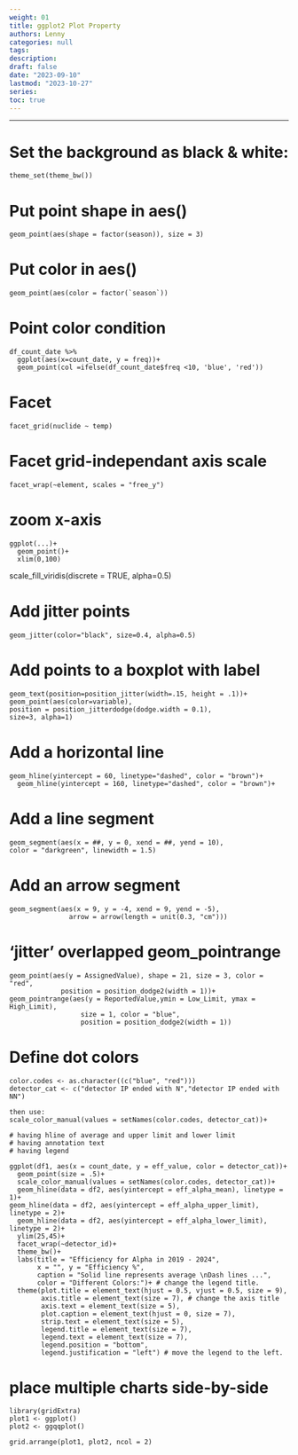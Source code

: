 ```yaml
---
weight: 01
title: ggplot2 Plot Property
authors: Lenny
categories: null
tags: 
description: 
draft: false
date: "2023-09-10"
lastmod: "2023-10-27"
series:
toc: true
---
```



<!--more-->
---

# Set the background as black & white:  
```
theme_set(theme_bw())
```


# Put point shape in aes()

```
geom_point(aes(shape = factor(season)), size = 3) 
```


# Put color in aes()
```
geom_point(aes(color = factor(`season`))
```

# Point color condition
```
df_count_date %>%
  ggplot(aes(x=count_date, y = freq))+
  geom_point(col =ifelse(df_count_date$freq <10, 'blue', 'red'))

```


# Facet
 
```
facet_grid(nuclide ~ temp)
```

# Facet grid-independant axis scale

```
facet_wrap(~element, scales = "free_y")
```

# zoom x-axis

```
ggplot(...)+
  geom_point()+
  xlim(0,100)
```

scale_fill_viridis(discrete = TRUE, alpha=0.5)


# Add jitter points

```
geom_jitter(color="black", size=0.4, alpha=0.5)
```


# Add points to a boxplot with label

```
geom_text(position=position_jitter(width=.15, height = .1))+
geom_point(aes(color=variable), 
position = position_jitterdodge(dodge.width = 0.1),
size=3, alpha=1)
```


# Add a horizontal line
```
geom_hline(yintercept = 60, linetype="dashed", color = "brown")+
  geom_hline(yintercept = 160, linetype="dashed", color = "brown")+
```


# Add a line segment
```
geom_segment(aes(x = ##, y = 0, xend = ##, yend = 10), 
color = "darkgreen", linewidth = 1.5)
```


# Add an arrow segment
```
geom_segment(aes(x = 9, y = -4, xend = 9, yend = -5), 
               arrow = arrow(length = unit(0.3, "cm")))
```


#  ‘jitter’ overlapped geom_pointrange
```
geom_point(aes(y = AssignedValue), shape = 21, size = 3, color = "red",
             position = position_dodge2(width = 1))+
geom_pointrange(aes(y = ReportedValue,ymin = Low_Limit, ymax = High_Limit), 
                  size = 1, color = "blue",
                  position = position_dodge2(width = 1))
```


# Define dot colors

```
color.codes <- as.character((c("blue", "red")))
detector_cat <- c("detector IP ended with N","detector IP ended with NN")

then use:
scale_color_manual(values = setNames(color.codes, detector_cat))+

# having hline of average and upper limit and lower limit
# having annotation text
# having legend

ggplot(df1, aes(x = count_date, y = eff_value, color = detector_cat))+
  geom_point(size = .5)+
  scale_color_manual(values = setNames(color.codes, detector_cat))+
  geom_hline(data = df2, aes(yintercept = eff_alpha_mean), linetype = 1)+
geom_hline(data = df2, aes(yintercept = eff_alpha_upper_limit), linetype = 2)+
  geom_hline(data = df2, aes(yintercept = eff_alpha_lower_limit), linetype = 2)+
  ylim(25,45)+
  facet_wrap(~detector_id)+
  theme_bw()+
  labs(title = "Efficiency for Alpha in 2019 - 2024", 
       x = "", y = "Efficiency %",
       caption = "Solid line represents average \nDash lines ...",
       color = "Different Colors:")+ # change the legend title.
  theme(plot.title = element_text(hjust = 0.5, vjust = 0.5, size = 9),
        axis.title = element_text(size = 7), # change the axis title
        axis.text = element_text(size = 5),
        plot.caption = element_text(hjust = 0, size = 7),
        strip.text = element_text(size = 5),
        legend.title = element_text(size = 7),
        legend.text = element_text(size = 7),
        legend.position = "bottom",
        legend.justification = "left") # move the legend to the left.
```



# place multiple charts side-by-side
```
library(gridExtra)
plot1 <- ggplot()
plot2 <- ggqqplot()

grid.arrange(plot1, plot2, ncol = 2)
```
